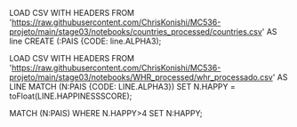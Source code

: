 LOAD CSV WITH HEADERS FROM 'https://raw.githubusercontent.com/ChrisKonishi/MC536-projeto/main/stage03/notebooks/countries_processed/countries.csv' AS line
CREATE (:PAIS {CODE: line.ALPHA3);

LOAD CSV WITH HEADERS FROM 'https://raw.githubusercontent.com/ChrisKonishi/MC536-projeto/main/stage03/notebooks/WHR_processed/whr_processado.csv' AS LINE
MATCH (N:PAIS {CODE: LINE.ALPHA3})
SET N.HAPPY = toFloat(LINE.HAPPINESSSCORE);

MATCH (N:PAIS)
WHERE N.HAPPY>4
SET N:HAPPY;